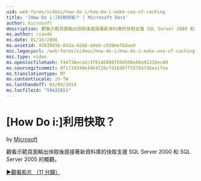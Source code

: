 ```yaml
---
uid: web-forms/videos/how-do-i/how-do-i-make-use-of-caching
title: '[How Do i:]利用快取？ | Microsoft Docs'
author: microsoft
description: 觀看示範頁面輸出快取後面接著新資料庫的快取支援 SQL Server 2000 和 SQL Server 2005 的概觀。
ms.author: riande
ms.date: 01/16/2006
ms.assetid: 43939d36-0d3a-42b0-a9ed-c839eef6daa9
msc.legacyurl: /web-forms/videos/how-do-i/how-do-i-make-use-of-caching
msc.type: video
ms.openlocfilehash: f44738eca2c3f0146890f69d560eb0a92230ec00
ms.sourcegitcommit: 0f1119340e4464720cfd16d0ff15764746ea1fea
ms.translationtype: MT
ms.contentlocale: zh-TW
ms.lasthandoff: 04/09/2019
ms.locfileid: "59422651"
---
```

# <a name="how-do-i-make-use-of-caching"></a>[How Do i:]利用快取？

by [Microsoft](https://github.com/microsoft)

觀看示範頁面輸出快取後面接著新資料庫的快取支援 SQL Server 2000 和 SQL Server 2005 的概觀。

[&#9654;觀看影片 （11 分鐘）](https://channel9.msdn.com/Blogs/ASP-NET-Site-Videos/how-do-i-make-use-of-caching)

